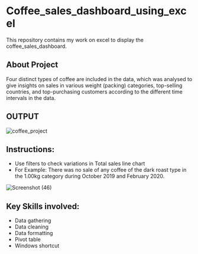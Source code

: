 
# Coffee_sales_dashboard_using_excel

This repository contains my work on excel to display the coffee_sales_dashboard.

## About Project 
Four distinct types of coffee are included in the data, which was analysed to give insights on sales in various weight (packing) categories, top-selling countries, and top-purchasing customers according to the different time intervals in the data.

## OUTPUT

![coffee_project](https://github.com/0anjalisharma0/Coffee_sales_Dashboard_using_EXCEL/assets/150220050/e7e70d00-c324-45bc-8898-c4f3d63dbc49)

## Instructions:
- Use filters to check variations in Total sales line chart
- For Example: There was no sale of any coffee of the dark roast type in the 1.00kg category during October 2019 and February 2020.

![Screenshot (46)](https://github.com/0anjalisharma0/Coffee_sales_Dashboard_using_EXCEL/assets/150220050/5461b5c8-a131-4b6d-9f21-a5a19070e104)

## Key Skills involved:
- Data gathering
- Data cleaning
- Data formatting
- Pivot table
- Windows shortcut









